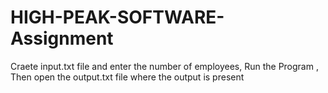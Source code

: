 # HIGH-PEAK-SOFTWARE-Assignment
Craete input.txt file and enter the number of employees, 
Run the Program ,
Then open the output.txt file where the output is present
